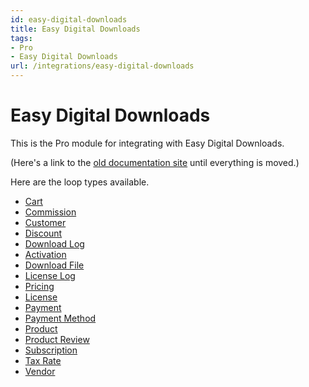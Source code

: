 ```yaml
---
id: easy-digital-downloads
title: Easy Digital Downloads
tags:
- Pro
- Easy Digital Downloads
url: /integrations/easy-digital-downloads
---
```


# Easy Digital Downloads

This is the Pro module for integrating with Easy Digital Downloads.

(Here's a link to the [old documentation site](https://loop.tangible.one/extend/easy-digital-downloads/) until everything is moved.)


Here are the loop types available.

- [Cart](/integrations/easy-digital-downloads/cart)
- [Commission](/integrations/easy-digital-downloads/commission)
- [Customer](/integrations/easy-digital-downloads/customer)
- [Discount](/integrations/easy-digital-downloads/discount)
- [Download Log](/integrations/easy-digital-downloads/download-log)
- [Activation](/integrations/easy-digital-downloads/activation)
- [Download File](/integrations/easy-digital-downloads/download-file)
- [License Log](/integrations/easy-digital-downloads/license-log)
- [Pricing](/integrations/easy-digital-downloads/pricing)
- [License](/integrations/easy-digital-downloads/license)
- [Payment](/integrations/easy-digital-downloads/payment)
- [Payment Method](/integrations/easy-digital-downloads/payment-method)
- [Product](/integrations/easy-digital-downloads/product)
- [Product Review](/integrations/easy-digital-downloads/product-review)
- [Subscription](/integrations/easy-digital-downloads/subscription)
- [Tax Rate](/integrations/easy-digital-downloads/tax-rate)
- [Vendor](/integrations/easy-digital-downloads/vendor)
